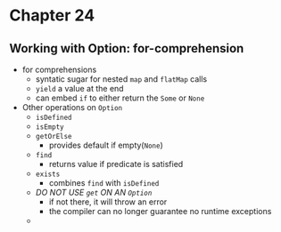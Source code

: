 # Chapter 24

## Working with Option: for-comprehension
- for comprehensions
  - syntatic sugar for nested `map` and `flatMap` calls
  - `yield` a value at the end
  - can embed `if` to either return the `Some` or `None`
- Other operations on `Option`
  - `isDefined`
  - `isEmpty`
  - `getOrElse`
    - provides default if empty(`None`)
  - `find`
    - returns value if predicate is satisfied
  - `exists`
    - combines `find` with `isDefined`
  - *DO NOT USE `get` ON AN `Option`*
    - if not there, it will throw an error
    - the compiler can no longer guarantee no runtime exceptions
  - 
